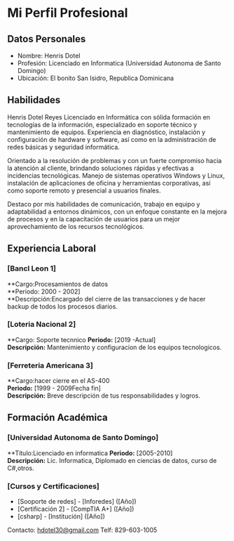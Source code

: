 # Mi Perfil Profesional

## Datos Personales
- Nombre: Henris Dotel
- Profesión: Licenciado en Informatica (Universidad Autonoma de Santo Domingo)
- Ubicación: El bonito San Isidro, Republica Dominicana

## Habilidades
Henris Dotel Reyes
Licenciado en Informática con sólida formación en tecnologías de la información, especializado en soporte técnico y mantenimiento de equipos. Experiencia en diagnóstico, instalación y configuración de hardware y software, así como en la administración de redes básicas y seguridad informática.

Orientado a la resolución de problemas y con un fuerte compromiso hacia la atención al cliente, brindando soluciones rápidas y efectivas a incidencias tecnológicas. Manejo de sistemas operativos Windows y Linux, instalación de aplicaciones de oficina y herramientas corporativas, así como soporte remoto y presencial a usuarios finales.

Destaco por mis habilidades de comunicación, trabajo en equipo y adaptabilidad a entornos dinámicos, con un enfoque constante en la mejora de procesos y en la capacitación de usuarios para un mejor aprovechamiento de los recursos tecnológicos.

## Experiencia Laboral

### [Bancl Leon 1]
**Cargo:Procesamientos de datos  
**Periodo: 2000 - 2002]  
**Descripción:Encargado del cierre de las transacciones  y de hacer backup de todos los procesos diarios.

### [Loteria Nacional 2]
**Cargo: Soporte tecnnico
**Periodo:** [2019 -Actual]  
**Descripción:** Mantenimiento y configuracion de los equipos tecnologicos.

### [Ferreteria Americana 3]
**Cargo:hacer cierre en el AS-400  
**Periodo:** [1999 - 2009Fecha fin]  
**Descripción:** Breve descripción de tus responsabilidades y logros.

## Formación Académica

### [Universidad Autonoma de Santo Domingo]
**Título:Licenciado en informatica 
**Periodo:** [2005-2010]  
**Descripción:** Lic. Informatica, Diplomado en ciencias de datos, curso de C#,otros.

 ### [Cursos y Certificaciones]
- [Sooporte de redes] - [Inforedes] ([Año])
- [Certificación 2] - [CompTIA A+] ([Año])
- [csharp] - [Institución] ([Año])


Contacto: hdotel30@gmail.com
Telf: 829-603-1005



